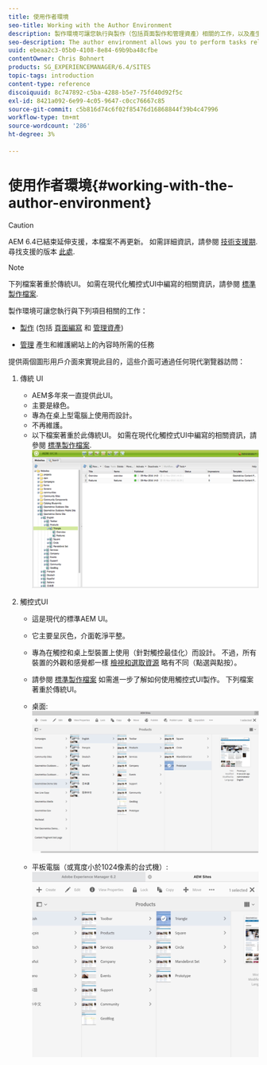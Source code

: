 ```yaml
---
title: 使用作者環境
seo-title: Working with the Author Environment
description: 製作環境可讓您執行與製作（包括頁面製作和管理資產）相關的工作，以及產生和維護網站上的內容時所需的管理工作。
seo-description: The author environment allows you to perform tasks related to authoring (including page authoring and managing assets) and administering tasks you need when generating and maintaining the content on your website.
uuid: ebeaa2c3-05b0-4108-8e84-69b9ba48cfbe
contentOwner: Chris Bohnert
products: SG_EXPERIENCEMANAGER/6.4/SITES
topic-tags: introduction
content-type: reference
discoiquuid: 8c747892-c5ba-4288-b5e7-75fd40d92f5c
exl-id: 8421a092-6e99-4c05-9647-c0cc76667c85
source-git-commit: c5b816d74c6f02f85476d16868844f39b4c47996
workflow-type: tm+mt
source-wordcount: '286'
ht-degree: 3%

---
```


# 使用作者環境{#working-with-the-author-environment}

>[!CAUTION]
>
>AEM 6.4已結束延伸支援，本檔案不再更新。 如需詳細資訊，請參閱 [技術支援期](https://helpx.adobe.com//tw/support/programs/eol-matrix.html). 尋找支援的版本 [此處](https://experienceleague.adobe.com/docs/).

>[!NOTE]
>
>下列檔案著重於傳統UI。 如需在現代化觸控式UI中編寫的相關資訊，請參閱 [標準製作檔案](/help/assets/assets.md).

製作環境可讓您執行與下列項目相關的工作：

* [製作](/help/sites-authoring/author.md) (包括 [頁面編寫](/help/sites-authoring/qg-page-authoring.md) 和 [管理資產](/help/assets/assets.md))

* [管理](/help/sites-administering/administer-best-practices.md) 產生和維護網站上的內容時所需的任務

提供兩個圖形用戶介面來實現此目的，這些介面可通過任何現代瀏覽器訪問：

1. 傳統 UI

   * AEM多年來一直提供此UI。
   * 主要是綠色。
   * 專為在桌上型電腦上使用而設計。
   * 不再維護。
   * 以下檔案著重於此傳統UI。 如需在現代化觸控式UI中編寫的相關資訊，請參閱 [標準製作檔案](/help/sites-authoring/author.md).
   ![chlimage_1-149](assets/chlimage_1-149.png)

1. 觸控式UI

   * 這是現代的標準AEM UI。
   * 它主要呈灰色，介面乾淨平整。
   * 專為在觸控和桌上型裝置上使用（針對觸控最佳化）而設計。 不過，所有裝置的外觀和感覺都一樣 [檢視和選取資源](/help/sites-authoring/basic-handling.md) 略有不同（點選與點按）。
   * 請參閱 [標準製作檔案](/help/sites-authoring/author.md) 如需進一步了解如何使用觸控式UI製作。 下列檔案著重於傳統UI。

   * 桌面:
   ![chlimage_1-150](assets/chlimage_1-150.png)

   * 平板電腦（或寬度小於1024像素的台式機）:
   ![chlimage_1-7](assets/chlimage_1-7.jpeg)
